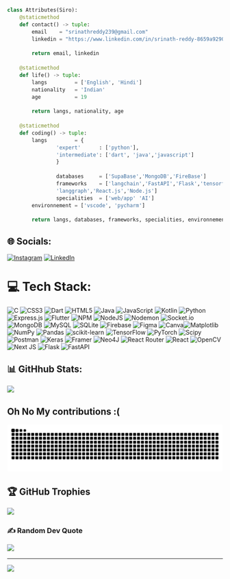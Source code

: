```python
class Attributes(Siro):
	@staticmethod
	def contact() -> tuple:
	    email    = "srinathreddy239@gmail.com"
	    linkedin = "https://www.linkedin.com/in/srinath-reddy-8659a9290/"
	    
	    return email, linkedin
	
	@staticmethod
	def life() -> tuple:
		langs         = ['English', 'Hindi']
		nationality   = 'Indian'
		age           = 19
		
		return langs, nationality, age
	
	@staticmethod
	def coding() -> tuple:
		langs 	      = {
				'expert'      : ['python'],
				'intermediate': ['dart', 'java','javascript']
				}
    
                databases     = ['SupaBase','MongoDB','FireBase']
                frameworks    = ['langchain','FastAPI','Flask','tensorflow','Pytorch',
				'langgraph','React.js','Node.js']
                specialities  = ['web/app' 'AI']
		environnement = ['vscode', 'pycharm']
		
		return langs, databases, frameworks, specialities, environnement

```

<!-- 	@staticmethod
	def projects() -> tuple:
		Web/App   = ['HQ Gen', 'Raid Toolkit']
		AI    = ['view bot', 'Algorithms']
		Crypto = ['Gen', 'Botting']
		
    return discord, tiktok, instagram, twitch, website -->

## 🌐 Socials:
[![Instagram](https://img.shields.io/badge/Instagram-%23E4405F.svg?logo=Instagram&logoColor=white)](https://instagram.com/srinath_reddy2) 
[![LinkedIn](https://img.shields.io/badge/LinkedIn-%230077B5.svg?logo=linkedin&logoColor=white)](https://www.linkedin.com/in/srinath-reddy-8659a9290) 

# 💻 Tech Stack:
![C](https://img.shields.io/badge/c-%2300599C.svg?style=for-the-badge&logo=c&logoColor=white) ![CSS3](https://img.shields.io/badge/css3-%231572B6.svg?style=for-the-badge&logo=css3&logoColor=white) ![Dart](https://img.shields.io/badge/dart-%230175C2.svg?style=for-the-badge&logo=dart&logoColor=white) ![HTML5](https://img.shields.io/badge/html5-%23E34F26.svg?style=for-the-badge&logo=html5&logoColor=white) ![Java](https://img.shields.io/badge/java-%23ED8B00.svg?style=for-the-badge&logo=openjdk&logoColor=white) ![JavaScript](https://img.shields.io/badge/javascript-%23323330.svg?style=for-the-badge&logo=javascript&logoColor=%23F7DF1E) ![Kotlin](https://img.shields.io/badge/kotlin-%237F52FF.svg?style=for-the-badge&logo=kotlin&logoColor=white) ![Python](https://img.shields.io/badge/python-3670A0?style=for-the-badge&logo=python&logoColor=ffdd54) ![Express.js](https://img.shields.io/badge/express.js-%23404d59.svg?style=for-the-badge&logo=express&logoColor=%2361DAFB) ![Flutter](https://img.shields.io/badge/Flutter-%2302569B.svg?style=for-the-badge&logo=Flutter&logoColor=white) ![NPM](https://img.shields.io/badge/NPM-%23CB3837.svg?style=for-the-badge&logo=npm&logoColor=white) ![NodeJS](https://img.shields.io/badge/node.js-6DA55F?style=for-the-badge&logo=node.js&logoColor=white) ![Nodemon](https://img.shields.io/badge/NODEMON-%23323330.svg?style=for-the-badge&logo=nodemon&logoColor=%BBDEAD) ![Socket.io](https://img.shields.io/badge/Socket.io-black?style=for-the-badge&logo=socket.io&badgeColor=010101) ![MongoDB](https://img.shields.io/badge/MongoDB-%234ea94b.svg?style=for-the-badge&logo=mongodb&logoColor=white) ![MySQL](https://img.shields.io/badge/mysql-%2300000f.svg?style=for-the-badge&logo=mysql&logoColor=white) ![SQLite](https://img.shields.io/badge/sqlite-%2307405e.svg?style=for-the-badge&logo=sqlite&logoColor=white) ![Firebase](https://img.shields.io/badge/Firebase-039BE5?style=for-the-badge&logo=Firebase&logoColor=white) ![Figma](https://img.shields.io/badge/figma-%23F24E1E.svg?style=for-the-badge&logo=figma&logoColor=white) ![Canva](https://img.shields.io/badge/Canva-%2300C4CC.svg?style=for-the-badge&logo=Canva&logoColor=white)![Matplotlib](https://img.shields.io/badge/Matplotlib-%23ffffff.svg?style=for-the-badge&logo=Matplotlib&logoColor=black) ![NumPy](https://img.shields.io/badge/numpy-%23013243.svg?style=for-the-badge&logo=numpy&logoColor=white) ![Pandas](https://img.shields.io/badge/pandas-%23150458.svg?style=for-the-badge&logo=pandas&logoColor=white) ![scikit-learn](https://img.shields.io/badge/scikit--learn-%23F7931E.svg?style=for-the-badge&logo=scikit-learn&logoColor=white) 
![TensorFlow](https://img.shields.io/badge/TensorFlow-%23FF6F00.svg?style=for-the-badge&logo=TensorFlow&logoColor=white) ![PyTorch](https://img.shields.io/badge/PyTorch-%23EE4C2C.svg?style=for-the-badge&logo=PyTorch&logoColor=white) ![Scipy](https://img.shields.io/badge/SciPy-%230C55A5.svg?style=for-the-badge&logo=scipy&logoColor=%white)
![Postman](https://img.shields.io/badge/Postman-FF6C37?style=for-the-badge&logo=postman&logoColor=white) ![Keras](https://img.shields.io/badge/Keras-%23D00000.svg?style=for-the-badge&logo=Keras&logoColor=white) ![Framer](https://img.shields.io/badge/Framer-black?style=for-the-badge&logo=framer&logoColor=blue) ![Neo4J](https://img.shields.io/badge/Neo4j-008CC1?style=for-the-badge&logo=neo4j&logoColor=white) ![React Router](https://img.shields.io/badge/React_Router-CA4245?style=for-the-badge&logo=react-router&logoColor=white) ![React](https://img.shields.io/badge/react-%2320232a.svg?style=for-the-badge&logo=react&logoColor=%2361DAFB) ![OpenCV](https://img.shields.io/badge/opencv-%23white.svg?style=for-the-badge&logo=opencv&logoColor=white) ![Next JS](https://img.shields.io/badge/Next-black?style=for-the-badge&logo=next.js&logoColor=white) ![Flask](https://img.shields.io/badge/flask-%23000.svg?style=for-the-badge&logo=flask&logoColor=white) ![FastAPI](https://img.shields.io/badge/FastAPI-005571?style=for-the-badge&logo=fastapi)
<br/>

## 📊 GitHhub Stats:

![](https://github-readme-streak-stats.herokuapp.com/?user=siro844&theme=radical&hide_border=false)<br/>

## Oh No My contributions :( 
![snake gif](https://github.com/siro844/siro844/blob/output/snake.svg)
## 🏆 GitHub Trophies
![](https://github-profile-trophy.vercel.app/?username=siro844&theme=radical&no-frame=false&no-bg=false&margin-w=4)


### ✍️ Random Dev Quote
![](https://quotes-github-readme.vercel.app/api?type=vetical&theme=radical)


---
[![](https://visitcount.itsvg.in/api?id=siro844&label=Profile%20Views&color=1&icon=2&pretty=true)](https://visitcount.itsvg.in)

<!-- Proudly created with GPRM ( https://gprm.itsvg.in ) -->


